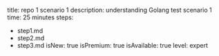 title: repo 1 scenario 1 
description: understanding Golang test scenario 1 
time: 25 minutes 
steps:
  - step1.md 
  - step2.md 
  - step3.md 
 isNew: true 
 isPremium: true 
 isAvailable: true 
 level: expert
